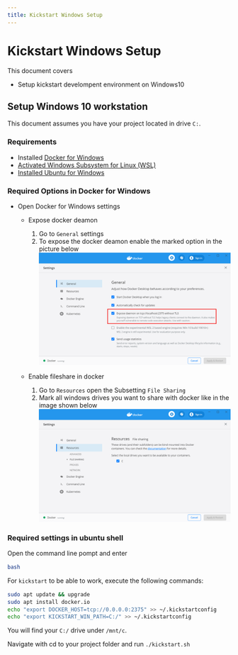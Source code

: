 ```yaml
---
title: Kickstart Windows Setup
---
```


# Kickstart Windows Setup

This document covers
- Setup kickstart develompent environment on Windows10

## Setup Windows 10 workstation

This document assumes you have your project located in drive `C:`.

### Requirements
- Installed [Docker for Windows](https://docs.docker.com/docker-for-windows/install/)
- [Activated Windows Subsystem for Linux (WSL)](https://code.visualstudio.com/remote-tutorials/wsl/enable-wsl) 
- [Installed Ubuntu for Windows](https://ubuntu.com/tutorials/tutorial-ubuntu-on-windows#3-install-ubuntu-for-windows-10)

### Required Options in Docker for Windows
- Open Docker for Windows settings
    - Expose docker deamon
        1. Go to `General` settings
        2. To expose the docker deamon enable the marked option in the picture below
        ![docker deamon expose](./docker-deamon.png)
    
    - Enable fileshare in docker
        1. Go to `Resources` open the Subsetting `File Sharing`
        2. Mark all windows drives you want to share with docker like in the image shown below
        ![docker fileshare](./docker-fileshare.png)


### Required settings in ubuntu shell

Open the command line pompt and enter

```bash
bash
```

For `kickstart` to be able to work, execute the following commands:

```bash
sudo apt update && upgrade
sudo apt install docker.io
echo "export DOCKER_HOST=tcp://0.0.0.0:2375" >> ~/.kickstartconfig
echo "export KICKSTART_WIN_PATH=C:/" >> ~/.kickstartconfig
```

You will find your `C:/` drive under `/mnt/c`.

Navigate with cd to your project folder and run `./kickstart.sh`


 

